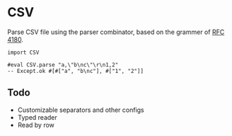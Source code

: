 # CSV

Parse CSV file using the parser combinator, based on the grammer of [RFC 4180](http://tools.ietf.org/html/rfc4180).

```lean
import CSV

#eval CSV.parse "a,\"b\nc\"\r\n1,2"
-- Except.ok #[#["a", "b\nc"], #["1", "2"]]
```

## Todo
- Customizable separators and other configs
- Typed reader
- Read by row
